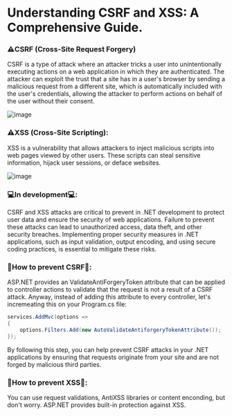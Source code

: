 # Understanding CSRF and XSS: A Comprehensive Guide.

### ⚠️CSRF (Cross-Site Request Forgery)
CSRF is a type of attack where an attacker tricks a user into unintentionally executing actions on a web application in which they are authenticated.
The attacker can exploit the trust that a site has in a user's browser by sending a malicious request from a different site, which is automatically included with the user's credentials,
allowing the attacker to perform actions on behalf of the user without their consent.

![image](https://github.com/PauloSaid/.NET-development/assets/103071726/f863b384-9d77-4ecb-9b8e-872e1a9c5ec3)

### ⚠️XSS (Cross-Site Scripting):
XSS is a vulnerability that allows attackers to inject malicious scripts into web pages viewed by other users. These scripts can steal sensitive information, hijack user sessions, or deface websites.

![image](https://github.com/PauloSaid/.NET-development/assets/103071726/a5ae7cec-a98a-4efd-b1c0-dc8110890df0)

### ‍💻In development‍💻:
CSRF and XSS attacks are critical to prevent in .NET development to protect user data and ensure the security of web applications. Failure to prevent these attacks can lead to unauthorized access, data theft, and other security breaches.
Implementing proper security measures in .NET applications, such as input validation, output encoding, and using secure coding practices, is essential to mitigate these risks.

### 🛑How to prevent CSRF🛑:
ASP.NET provides an ValidateAntiForgeryToken attribute that can be applied to controller actions to validate that the request is not a result of a CSRF attack. Anyway, instead of adding this attribute to every controller, let's incremeating this on your Program.cs file:
```c#
services.AddMvc(options =>
{
    options.Filters.Add(new AutoValidateAntiforgeryTokenAttribute());
});
```

By following this step, you can help prevent CSRF attacks in your .NET applications by ensuring that requests originate from your site and are not forged by malicious third parties.

### 🛑How to prevent XSS🛑:

You can use request validations, AntiXSS libraries or content enconding, but don't worry. ASP.NET provides built-in protection against XSS.

